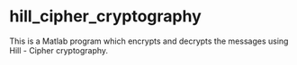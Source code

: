# hill_cipher_cryptography
This is a Matlab program which encrypts and decrypts the messages using Hill - Cipher cryptography.
